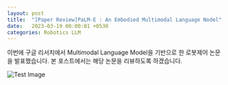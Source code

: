 ```yaml
---
layout: post
title:  "[Paper Review]PaLM-E : An Embodied Multimodal Language Nodel"
date:   2023-03-19 00:00:01 +0530
categories: Robotics LLM
---
```

이번에 구글 리서치에서 Multimodal Language Model을 기반으로 한 로봇제어 논문을 발표했습니다.
본 포스트에서는 해당 논문을 리뷰하도록 하겠습니다.

![Test Image](https://github.com/user-attachments/assets/c49d5313-a60f-4267-aa9e-007dc92344c5)